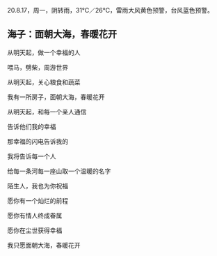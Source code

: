 <link href="../../css/style.css" rel="stylesheet" type="text/css" />

<span class="fzzy">20.8.17，周一，阴转雨，31℃／26℃，雷雨大风黄色预警，台风蓝色预警。

## 海子：面朝大海，春暖花开

<div class="p">
<div class="wavy">

从明天起，做一个幸福的人

喂马，劈柴，周游世界

从明天起，关心粮食和蔬菜

我有一所房子，面朝大海，春暖花开

从明天起，和每一个亲人通信

告诉他们我的幸福

那幸福的闪电告诉我的

我将告诉每一个人

给每一条河每一座山取一个温暖的名字

陌生人，我也为你祝福

愿你有一个灿烂的前程

愿你有情人终成眷属

愿你在尘世获得幸福

我只愿面朝大海，春暖花开
